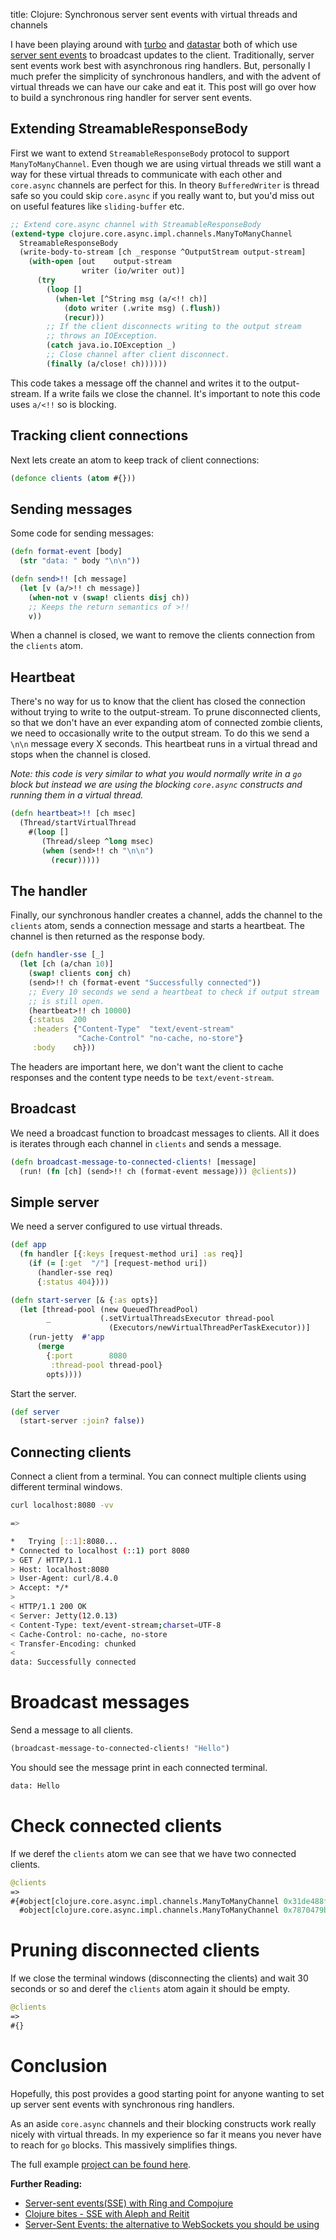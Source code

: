 title:  Clojure: Synchronous server sent events with virtual threads and channels

I have been playing around with [turbo](https://turbo.hotwired.dev/) and [datastar](https://data-star.dev/) both of which use [server sent events](https://developer.mozilla.org/en-US/docs/Web/API/Server-sent_events) to broadcast updates to the client. Traditionally, server sent events work best with asynchronous ring handlers. But, personally I much prefer the simplicity of synchronous handlers, and with the advent of virtual threads we can have our cake and eat it. This post will go over how to build a synchronous ring handler for server sent events.

## Extending StreamableResponseBody

First we want to extend `StreamableResponseBody` protocol to support `ManyToManyChannel`. Even though we are using virtual threads we still want a way for these virtual threads to communicate with each other and `core.async` channels are perfect for this. In theory `BufferedWriter` is thread safe so you could skip `core.async` if you really want to, but you'd miss out on useful features like `sliding-buffer` etc.

```clojure
;; Extend core.async channel with StreamableResponseBody
(extend-type clojure.core.async.impl.channels.ManyToManyChannel
  StreamableResponseBody
  (write-body-to-stream [ch _response ^OutputStream output-stream]
    (with-open [out    output-stream
                writer (io/writer out)]
      (try
        (loop []
          (when-let [^String msg (a/<!! ch)]
            (doto writer (.write msg) (.flush))
            (recur)))
        ;; If the client disconnects writing to the output stream
        ;; throws an IOException.
        (catch java.io.IOException _)
        ;; Close channel after client disconnect.
        (finally (a/close! ch))))))
```

This code takes a message off the channel and writes it to the output-stream. If a write fails we close the channel. It's important to note this code uses `a/<!!` so is blocking.

## Tracking client connections

Next lets create an atom to keep track of client connections:

```clojure
(defonce clients (atom #{}))
```

## Sending messages

Some code for sending messages:

```clojure
(defn format-event [body]
  (str "data: " body "\n\n"))

(defn send>!! [ch message]
  (let [v (a/>!! ch message)]
    (when-not v (swap! clients disj ch))
    ;; Keeps the return semantics of >!!
    v))
```

When a channel is closed, we want to remove the clients connection from the `clients` atom.

## Heartbeat

There's no way for us to know that the client has closed the connection without trying to write to the output-stream. To prune disconnected clients, so that we don't have an ever expanding atom of connected zombie clients, we need to occasionally write to the output stream. To do this we send  a `\n\n` message every X seconds. This heartbeat runs in a virtual thread and stops when the channel is closed. 

*Note: this code is very similar to what you would normally write in a `go` block but instead we are using the blocking `core.async` constructs and running them in a virtual thread.*

```clojure
(defn heartbeat>!! [ch msec]
  (Thread/startVirtualThread
    #(loop []
       (Thread/sleep ^long msec)
       (when (send>!! ch "\n\n")
         (recur)))))
```

## The handler

Finally, our synchronous handler creates a channel, adds the channel to the `clients` atom, sends a connection message and starts a heartbeat. The channel is then returned as the response body.

```clojure
(defn handler-sse [_]
  (let [ch (a/chan 10)]
    (swap! clients conj ch)
    (send>!! ch (format-event "Successfully connected"))
    ;; Every 10 seconds we send a heartbeat to check if output stream
    ;; is still open.
    (heartbeat>!! ch 10000)
    {:status  200
     :headers {"Content-Type"  "text/event-stream"
               "Cache-Control" "no-cache, no-store"}
     :body    ch}))
```

The headers are important here, we don't want the client to cache responses and the content type needs to be `text/event-stream`.

## Broadcast

We need a broadcast function to broadcast messages to clients. All it does is iterates through each channel in `clients` and sends a message.

```clojure
(defn broadcast-message-to-connected-clients! [message]
  (run! (fn [ch] (send>!! ch (format-event message))) @clients))
```

## Simple server

We need a server configured to use virtual threads.

```clojure
(def app
  (fn handler [{:keys [request-method uri] :as req}]
    (if (= [:get  "/"] [request-method uri])
      (handler-sse req)
      {:status 404})))

(defn start-server [& {:as opts}]
  (let [thread-pool (new QueuedThreadPool)
        _           (.setVirtualThreadsExecutor thread-pool
                      (Executors/newVirtualThreadPerTaskExecutor))]
    (run-jetty  #'app
      (merge
        {:port        8080
         :thread-pool thread-pool}
        opts))))
```

Start the server.

```clojure
(def server
  (start-server :join? false))
```

## Connecting clients

Connect a client from a terminal. You can connect multiple clients using different terminal windows.

```bash
curl localhost:8080 -vv

=>

*   Trying [::1]:8080...
* Connected to localhost (::1) port 8080
> GET / HTTP/1.1
> Host: localhost:8080
> User-Agent: curl/8.4.0
> Accept: */*
> 
< HTTP/1.1 200 OK
< Server: Jetty(12.0.13)
< Content-Type: text/event-stream;charset=UTF-8
< Cache-Control: no-cache, no-store
< Transfer-Encoding: chunked
< 
data: Successfully connected

```

# Broadcast  messages

Send a message to all clients.

```clojure
(broadcast-message-to-connected-clients! "Hello")
```

You should see the message print in each connected terminal.

```bash
data: Hello
```

# Check connected clients

If we deref the `clients` atom we can see that we have two connected clients.

```clojure
@clients
=>
#{#object[clojure.core.async.impl.channels.ManyToManyChannel 0x31de488f "clojure.core.async.impl.channels.ManyToManyChannel@31de488f"]
  #object[clojure.core.async.impl.channels.ManyToManyChannel 0x7870479b "clojure.core.async.impl.channels.ManyToManyChannel@7870479b"]}
```

# Pruning disconnected clients

If we close the terminal windows (disconnecting the clients) and wait 30 seconds or so and deref the `clients` atom again it should be empty.

```clojure
@clients
=>
#{}
```

# Conclusion

Hopefully, this post provides a good starting point for anyone wanting to set up server sent events with synchronous ring handlers. 

As an aside `core.async` channels and their blocking constructs work really nicely with virtual threads. In my experience so far it means you never have to reach for `go` blocks. This massively simplifies things.

The full example [project can be found here](https://github.com/andersmurphy/clj-cookbook/tree/master/server-sent-events/synchronous-handler-with-virtual-threads).

**Further Reading:**

- [Server-sent events(SSE) with Ring and Compojure](https://www.lucagrulla.com/posts/server-sent-events-with-ring-and-compojure/)
- [Clojure bites - SSE with Aleph and Reitit](https://fpsd.codes/blog/clojure-bites-sse/)
- [Server-Sent Events: the alternative to WebSockets you should be using](https://germano.dev/sse-websockets/)
